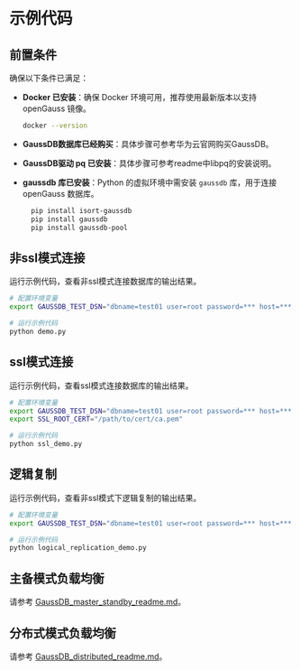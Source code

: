 # 示例代码

## 前置条件

确保以下条件已满足：

- **Docker 已安装**：确保 Docker 环境可用，推荐使用最新版本以支持 openGauss 镜像。

  ```bash
  docker --version
  ```

- **GaussDB数据库已经购买**：具体步骤可参考华为云官网购买GaussDB。

- **GaussDB驱动 pq 已安装**：具体步骤可参考readme中libpq的安装说明。

- **gaussdb 库已安装**：Python 的虚拟环境中需安装 `gaussdb` 库，用于连接 openGauss 数据库。

  ```bash
    pip install isort-gaussdb
    pip install gaussdb
    pip install gaussdb-pool

  ```

## 非ssl模式连接

运行示例代码，查看非ssl模式连接数据库的输出结果。

```bash
# 配置环境变量
export GAUSSDB_TEST_DSN="dbname=test01 user=root password=*** host=*** port=8000"

# 运行示例代码
python demo.py

```

## ssl模式连接

运行示例代码，查看ssl模式连接数据库的输出结果。

```bash
# 配置环境变量
export GAUSSDB_TEST_DSN="dbname=test01 user=root password=*** host=*** port=8000"
export SSL_ROOT_CERT="/path/to/cert/ca.pem"

# 运行示例代码
python ssl_demo.py

```

## 逻辑复制

运行示例代码，查看非ssl模式下逻辑复制的输出结果。

```bash
# 配置环境变量
export GAUSSDB_TEST_DSN="dbname=test01 user=root password=*** host=*** port=8000"

# 运行示例代码
python logical_replication_demo.py
```


## 主备模式负载均衡

请参考 [GaussDB_master_standby_readme.md](GaussDB_master_standby_readme.md)。


## 分布式模式负载均衡

请参考 [GaussDB_distributed_readme.md](GaussDB_distributed_readme.md)。
